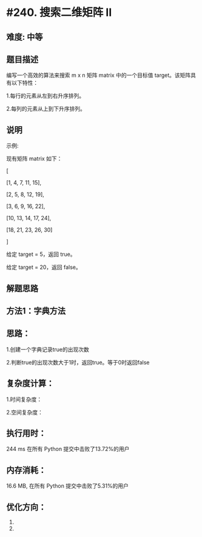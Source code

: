 #240. 搜索二维矩阵 II
=====================

难度: 中等
----------


题目描述
---------

编写一个高效的算法来搜索 m x n 矩阵 matrix 中的一个目标值 target。该矩阵具有以下特性：

1.每行的元素从左到右升序排列。

2.每列的元素从上到下升序排列。

说明
----

示例:

现有矩阵 matrix 如下：


[

  [1,   4,  7, 11, 15],
  
  [2,   5,  8, 12, 19],
  
  [3,   6,  9, 16, 22],
  
  [10, 13, 14, 17, 24],
  
  [18, 21, 23, 26, 30]
  
]


给定 target = 5，返回 true。

给定 target = 20，返回 false。

解题思路
--------

方法1：字典方法
--------------

思路：
-----

1.创建一个字典记录true的出现次数

2.判断true的出现次数大于1时，返回true。等于0时返回false


复杂度计算：
----------

1.时间复杂度：

2.空间复杂度：

执行用时：
--------

244 ms  在所有 Python 提交中击败了13.72%的用户


内存消耗：
--------

16.6 MB, 在所有 Python 提交中击败了5.31%的用户

优化方向：
---------

1.

2.
